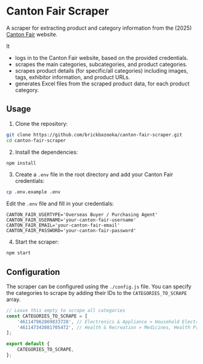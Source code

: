 # Canton Fair Scraper

A scraper for extracting product and category information from the (2025) [Canton Fair](https://www.cantonfair.org.cn/en-US/) website.

It

-   logs in to the Canton Fair website, based on the provided credentials.
-   scrapes the main categories, subcategories, and product categories.
-   scrapes product details (for specific/all categories) including images, tags, exhibitor information, and product URLs.
-   generates Excel files from the scraped product data, for each product category.

## Usage

1. Clone the repository:

```bash
git clone https://github.com/brickbazooka/canton-fair-scraper.git
cd canton-fair-scraper
```

2. Install the dependencies:

```bash
npm install
```

3. Create a `.env` file in the root directory and add your Canton Fair credentials:

```bash
cp .env.example .env
```

Edit the `.env` file and fill in your credentials:

```
CANTON_FAIR_USERTYPE='Overseas Buyer / Purchasing Agent'
CANTON_FAIR_USERNAME='your-canton-fair-username'
CANTON_FAIR_EMAIL='your-canton-fair-email'
CANTON_FAIR_PASSWORD='your-canton-fair-password'
```

4. Start the scraper:

```bash
npm start
```

## Configuration

The scraper can be configured using the `./config.js` file. You can specify the categories to scrape by adding their IDs to the `CATEGORIES_TO_SCRAPE` array.

```javascript
// Leave this empty to scrape all categories
const CATEGORIES_TO_SCRAPE = [
	'461147962869833728', // Electronics & Appliance > Household Electrical Appliances > Home Appliances
	'461147343081705472', // Health & Recreation > Medicines, Health Products and Medical Devices
];

export default {
	CATEGORIES_TO_SCRAPE,
};
```
